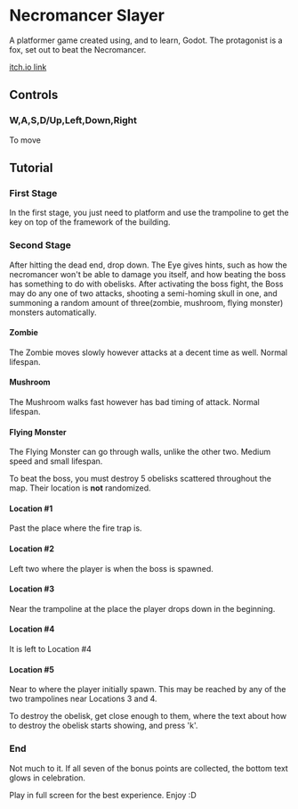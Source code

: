 # Necromancer Slayer
A platformer game created using, and to learn, Godot. 
The protagonist is a fox, set out to beat the Necromancer.

<a href="https://codeos99.itch.io/necromancer-slayer">itch.io link</a>

## Controls
### W,A,S,D/Up,Left,Down,Right
To move

## Tutorial
### First Stage
In the first stage, you just need to platform and use the trampoline to get the key on top of the framework of the building.
### Second Stage
After hitting the dead end, drop down. The Eye gives hints, such as how the necromancer won't be able to damage you itself, and how beating the boss has something to do with obelisks.
After activating the boss fight, the Boss may do any one of two attacks, shooting a semi-homing skull in one, and summoning a random amount of three(zombie, mushroom, flying monster) monsters automatically.
#### Zombie
The Zombie moves slowly however attacks at a decent time as well. Normal lifespan.
#### Mushroom
The Mushroom walks fast however has bad timing of attack. Normal lifespan.
#### Flying Monster
The Flying Monster can go through walls, unlike the other two. Medium speed and small lifespan.

To beat the boss, you must destroy 5 obelisks scattered throughout the map. Their location is <b>not</b> randomized.
#### Location #1
Past the place where the fire trap is.
#### Location #2
Left two where the player is when the boss is spawned.
#### Location #3
Near the trampoline at the place the player drops down in the beginning.
#### Location #4
It is left to Location #4
#### Location #5
Near to where the player initially spawn. This may be reached by any of the two trampolines near Locations 3 and 4.

To destroy the obelisk, get close enough to them, where the text about how to destroy the obelisk starts showing, and press 'k'.

### End
Not much to it. If all seven of the bonus points are collected, the bottom text glows in celebration.

Play in full screen for the best experience.
Enjoy :D
